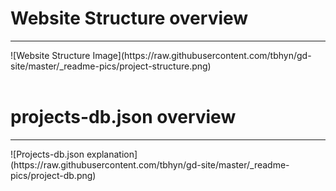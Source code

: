 # Website Structure overview

<hr/>
![Website Structure Image](https://raw.githubusercontent.com/tbhyn/gd-site/master/_readme-pics/project-structure.png)

<br/>
<br/>

# projects-db.json overview

<hr/>
![Projects-db.json explanation](https://raw.githubusercontent.com/tbhyn/gd-site/master/_readme-pics/project-db.png)